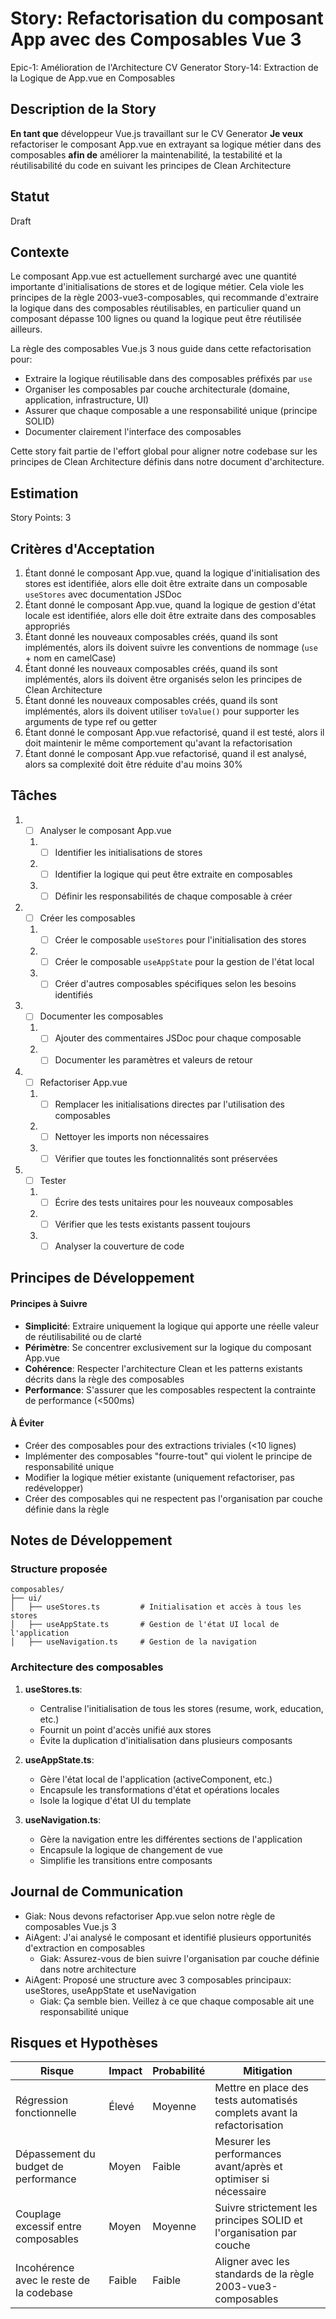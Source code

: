 # Story: Refactorisation du composant App avec des Composables Vue 3

Epic-1: Amélioration de l'Architecture CV Generator
Story-14: Extraction de la Logique de App.vue en Composables

## Description de la Story

**En tant que** développeur Vue.js travaillant sur le CV Generator
**Je veux** refactoriser le composant App.vue en extrayant sa logique métier dans des composables
**afin de** améliorer la maintenabilité, la testabilité et la réutilisabilité du code en suivant les principes de Clean Architecture

## Statut

Draft

## Contexte

Le composant App.vue est actuellement surchargé avec une quantité importante d'initialisations de stores et de logique métier. Cela viole les principes de la règle 2003-vue3-composables, qui recommande d'extraire la logique dans des composables réutilisables, en particulier quand un composant dépasse 100 lignes ou quand la logique peut être réutilisée ailleurs.

La règle des composables Vue.js 3 nous guide dans cette refactorisation pour:

- Extraire la logique réutilisable dans des composables préfixés par `use`
- Organiser les composables par couche architecturale (domaine, application, infrastructure, UI)
- Assurer que chaque composable a une responsabilité unique (principe SOLID)
- Documenter clairement l'interface des composables

Cette story fait partie de l'effort global pour aligner notre codebase sur les principes de Clean Architecture définis dans notre document d'architecture.

## Estimation

Story Points: 3

## Critères d'Acceptation

1. Étant donné le composant App.vue, quand la logique d'initialisation des stores est identifiée, alors elle doit être extraite dans un composable `useStores` avec documentation JSDoc
2. Étant donné le composant App.vue, quand la logique de gestion d'état locale est identifiée, alors elle doit être extraite dans des composables appropriés
3. Étant donné les nouveaux composables créés, quand ils sont implémentés, alors ils doivent suivre les conventions de nommage (`use` + nom en camelCase)
4. Étant donné les nouveaux composables créés, quand ils sont implémentés, alors ils doivent être organisés selon les principes de Clean Architecture
5. Étant donné les nouveaux composables créés, quand ils sont implémentés, alors ils doivent utiliser `toValue()` pour supporter les arguments de type ref ou getter
6. Étant donné le composant App.vue refactorisé, quand il est testé, alors il doit maintenir le même comportement qu'avant la refactorisation
7. Étant donné le composant App.vue refactorisé, quand il est analysé, alors sa complexité doit être réduite d'au moins 30%

## Tâches

1. - [ ] Analyser le composant App.vue
   1. - [ ] Identifier les initialisations de stores
   2. - [ ] Identifier la logique qui peut être extraite en composables
   3. - [ ] Définir les responsabilités de chaque composable à créer
2. - [ ] Créer les composables
   1. - [ ] Créer le composable `useStores` pour l'initialisation des stores
   2. - [ ] Créer le composable `useAppState` pour la gestion de l'état local
   3. - [ ] Créer d'autres composables spécifiques selon les besoins identifiés
3. - [ ] Documenter les composables
   1. - [ ] Ajouter des commentaires JSDoc pour chaque composable
   2. - [ ] Documenter les paramètres et valeurs de retour
4. - [ ] Refactoriser App.vue
   1. - [ ] Remplacer les initialisations directes par l'utilisation des composables
   2. - [ ] Nettoyer les imports non nécessaires
   3. - [ ] Vérifier que toutes les fonctionnalités sont préservées
5. - [ ] Tester
   1. - [ ] Écrire des tests unitaires pour les nouveaux composables
   2. - [ ] Vérifier que les tests existants passent toujours
   3. - [ ] Analyser la couverture de code

## Principes de Développement

#### Principes à Suivre

- **Simplicité**: Extraire uniquement la logique qui apporte une réelle valeur de réutilisabilité ou de clarté
- **Périmètre**: Se concentrer exclusivement sur la logique du composant App.vue
- **Cohérence**: Respecter l'architecture Clean et les patterns existants décrits dans la règle des composables
- **Performance**: S'assurer que les composables respectent la contrainte de performance (<500ms)

#### À Éviter

- Créer des composables pour des extractions triviales (<10 lignes)
- Implémenter des composables "fourre-tout" qui violent le principe de responsabilité unique
- Modifier la logique métier existante (uniquement refactoriser, pas redévelopper)
- Créer des composables qui ne respectent pas l'organisation par couche définie dans la règle

## Notes de Développement

### Structure proposée

```
composables/
├── ui/
│   ├── useStores.ts         # Initialisation et accès à tous les stores
│   ├── useAppState.ts       # Gestion de l'état UI local de l'application
│   ├── useNavigation.ts     # Gestion de la navigation
```

### Architecture des composables

1. **useStores.ts**:

   - Centralise l'initialisation de tous les stores (resume, work, education, etc.)
   - Fournit un point d'accès unifié aux stores
   - Évite la duplication d'initialisation dans plusieurs composants

2. **useAppState.ts**:

   - Gère l'état local de l'application (activeComponent, etc.)
   - Encapsule les transformations d'état et opérations locales
   - Isole la logique d'état UI du template

3. **useNavigation.ts**:
   - Gère la navigation entre les différentes sections de l'application
   - Encapsule la logique de changement de vue
   - Simplifie les transitions entre composants

## Journal de Communication

- Giak: Nous devons refactoriser App.vue selon notre règle de composables Vue.js 3
- AiAgent: J'ai analysé le composant et identifié plusieurs opportunités d'extraction en composables
  - Giak: Assurez-vous de bien suivre l'organisation par couche définie dans notre architecture
- AiAgent: Proposé une structure avec 3 composables principaux: useStores, useAppState et useNavigation
  - Giak: Ça semble bien. Veillez à ce que chaque composable ait une responsabilité unique

## Risques et Hypothèses

| Risque                                   | Impact | Probabilité | Mitigation                                                              |
| ---------------------------------------- | ------ | ----------- | ----------------------------------------------------------------------- |
| Régression fonctionnelle                 | Élevé  | Moyenne     | Mettre en place des tests automatisés complets avant la refactorisation |
| Dépassement du budget de performance     | Moyen  | Faible      | Mesurer les performances avant/après et optimiser si nécessaire         |
| Couplage excessif entre composables      | Moyen  | Moyenne     | Suivre strictement les principes SOLID et l'organisation par couche     |
| Incohérence avec le reste de la codebase | Faible | Faible      | Aligner avec les standards de la règle 2003-vue3-composables            |
